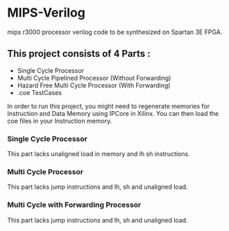 MIPS-Verilog
============

mips r3000 processor verilog code to be synthesized on Spartan 3E FPGA.

<h2>This project consists of 4 Parts :</h2>
<ul>
  <li>Single Cycle Processor</li>
  <li>Multi Cycle Pipelined Processor (Without Forwarding)</li>
  <li>Hazard Free Multi Cycle Processor (With Forwarding)</li>
  <li>.coe TestCases</li>
</ul>

In order to run this project, you might need to regenerate memories for Instruction and Data Memory using IPCore in Xilinx. You can then load the coe files in your Instruction memory.

<h3>Single Cycle Processor</h3>
This part lacks unaligned load in memory and lh sh instructions.
<h3>Multi Cycle Processor</h3>
This part lacks jump instructions and lh, sh and unaligned load.
<h3>Multi Cycle with Forwarding Processor</h3>
This part lacks jump instructions and lh, sh and unaligned load.
